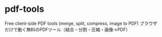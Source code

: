 # pdf-tools
Free client-side PDF tools (merge, split, compress, image to PDF) ブラウザだけで動く無料のPDFツール（結合・分割・圧縮・画像→PDF）
